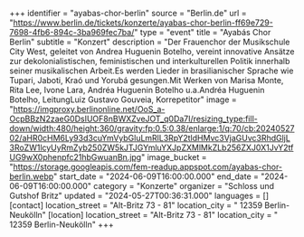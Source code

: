 +++
identifier = "ayabas-chor-berlin"
source = "Berlin.de"
url = "https://www.berlin.de/tickets/konzerte/ayabas-chor-berlin-ff69e729-7698-4fb6-894c-3ba969fec7ba/"
type = "event"
title = "Ayabás Chor Berlin"
subtitle = "Konzert"
description = "Der Frauenchor der Musikschule City West, geleitet von Andrea Huguenin Botelho, vereint innovative Ansätze zur dekolonialistischen, feministischen und interkulturellen Politik innerhalb seiner musikalischen Arbeit.Es werden Lieder in brasilianischer Sprache wie Tupari, Jaboti, Kraó und Yorubá gesungen.Mit Werken von Marisa Monte, Rita Lee, Ivone Lara, Andréa Huguenin Botelho u.a.Andréa Huguenin Botelho, LeitungLuiz Gustavo Gouveia, Korrepetitor"
image = "https://imgproxy.berlinonline.net/OoS_a-OcpBBzN2zaeG0DsIUOF8nBWXZveJOT_q0Da7I/resizing_type:fill-down/width:480/height:360/gravity:fp:0.5:0.38/enlarge:1/q:70/cb:2024052702/aHR0cHM6Ly93d3cuYmVybGluLmRlL3RpY2tldHMvc3VjaGUvc3RhdGljL3RoZW1lcyUyRmZyb250ZW5kJTJGYmluYXJpZXMlMkZLb256ZXJ0X1JvY2tfUG9wX0phenpfc21hbGwuanBn.jpg"
image_bucket = "https://storage.googleapis.com/fem-readup.appspot.com/ayabas-chor-berlin.webp"
start_date = "2024-06-09T16:00:00.000"
end_date = "2024-06-09T16:00:00.000"
category = "Konzerte"
organizer = "Schloss und Gutshof Britz"
updated = "2024-05-27T00:36:31.000"
languages = []
[contact]
location_street = "Alt-Britz 73 - 81"
location_city = " 12359 Berlin-Neukölln"
[location]
location_street = "Alt-Britz 73 - 81"
location_city = " 12359 Berlin-Neukölln"
+++